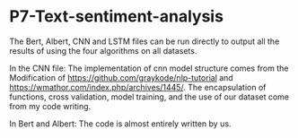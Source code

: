 # P7-Text-sentiment-analysis

The Bert, Albert, CNN and LSTM files can be run directly to output all the results of using the four algorithms on all datasets.

In the CNN file: 
The implementation of cnn model structure comes from the Modification of https://github.com/graykode/nlp-tutorial and https://wmathor.com/index.php/archives/1445/.
The encapsulation of functions, cross validation, model training, and the use of our dataset come from my code writing.

In Bert and Albert: 
The code is almost entirely written by us.
